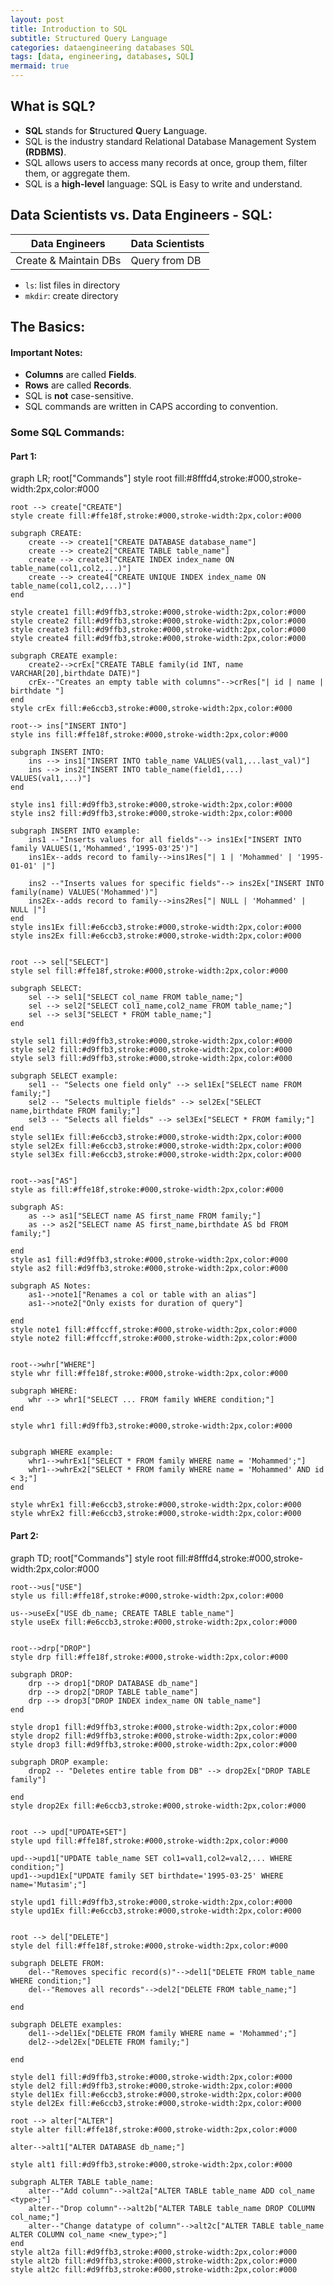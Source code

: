 ```yaml
---
layout: post
title: Introduction to SQL
subtitle: Structured Query Language
categories: dataengineering databases SQL
tags: [data, engineering, databases, SQL]
mermaid: true
---
```

## What is SQL?
- **SQL** stands for **S**tructured **Q**uery **L**anguage.
- SQL is the industry standard Relational Database Management System **(RDBMS)**.
- SQL allows users to access many records at once, group them, filter them, or aggregate them.
- SQL is a **high-level** language: SQL is Easy to write and understand.

## Data Scientists vs. Data Engineers - SQL:

| Data Engineers | Data Scientists |
|---|---|
| Create & Maintain DBs | Query from DB |

- `ls`: list files in directory
- `mkdir`: create directory
## The Basics:

#### Important Notes:
- **Columns** are called **Fields**.
- **Rows** are called **Records**.
- SQL is **not** case-sensitive.
- SQL commands are written in CAPS according to convention.

### Some SQL Commands:
#### Part 1:

<div class="mermaid">
graph LR;
    root["Commands"]
    style root fill:#8fffd4,stroke:#000,stroke-width:2px,color:#000

    
    root --> create["CREATE"]
    style create fill:#ffe18f,stroke:#000,stroke-width:2px,color:#000

    subgraph CREATE:
        create --> create1["CREATE DATABASE database_name"]
        create --> create2["CREATE TABLE table_name"]
        create --> create3["CREATE INDEX index_name ON table_name(col1,col2,...)"]
        create --> create4["CREATE UNIQUE INDEX index_name ON table_name(col1,col2,...)"]
    end
    
    style create1 fill:#d9ffb3,stroke:#000,stroke-width:2px,color:#000
    style create2 fill:#d9ffb3,stroke:#000,stroke-width:2px,color:#000
    style create3 fill:#d9ffb3,stroke:#000,stroke-width:2px,color:#000
    style create4 fill:#d9ffb3,stroke:#000,stroke-width:2px,color:#000

    subgraph CREATE example:
        create2-->crEx["CREATE TABLE family(id INT, name VARCHAR[20],birthdate DATE)"]
        crEx--"Creates an empty table with columns"-->crRes["| id | name | birthdate "]
    end
    style crEx fill:#e6ccb3,stroke:#000,stroke-width:2px,color:#000

    root--> ins["INSERT INTO"]
    style ins fill:#ffe18f,stroke:#000,stroke-width:2px,color:#000

    subgraph INSERT INTO:
        ins --> ins1["INSERT INTO table_name VALUES(val1,...last_val)"]
        ins --> ins2["INSERT INTO table_name(field1,...) VALUES(val1,...)"]
    end

    style ins1 fill:#d9ffb3,stroke:#000,stroke-width:2px,color:#000
    style ins2 fill:#d9ffb3,stroke:#000,stroke-width:2px,color:#000

    subgraph INSERT INTO example:
        ins1 --"Inserts values for all fields"--> ins1Ex["INSERT INTO family VALUES(1,'Mohammed','1995-03'25')"]
        ins1Ex--adds record to family-->ins1Res["| 1 | 'Mohammed' | '1995-01-01' |"]
        
        ins2 --"Inserts values for specific fields"--> ins2Ex["INSERT INTO family(name) VALUES('Mohammed')"]
        ins2Ex--adds record to family-->ins2Res["| NULL | 'Mohammed' | NULL |"]
    end
    style ins1Ex fill:#e6ccb3,stroke:#000,stroke-width:2px,color:#000
    style ins2Ex fill:#e6ccb3,stroke:#000,stroke-width:2px,color:#000


    root --> sel["SELECT"]
    style sel fill:#ffe18f,stroke:#000,stroke-width:2px,color:#000
    
    subgraph SELECT:
        sel --> sel1["SELECT col_name FROM table_name;"]
        sel --> sel2["SELECT col1_name,col2_name FROM table_name;"]
        sel --> sel3["SELECT * FROM table_name;"]
    end

    style sel1 fill:#d9ffb3,stroke:#000,stroke-width:2px,color:#000
    style sel2 fill:#d9ffb3,stroke:#000,stroke-width:2px,color:#000
    style sel3 fill:#d9ffb3,stroke:#000,stroke-width:2px,color:#000

    subgraph SELECT example:
        sel1 -- "Selects one field only" --> sel1Ex["SELECT name FROM family;"]
        sel2 -- "Selects multiple fields" --> sel2Ex["SELECT name,birthdate FROM family;"]
        sel3 -- "Selects all fields" --> sel3Ex["SELECT * FROM family;"]
    end
    style sel1Ex fill:#e6ccb3,stroke:#000,stroke-width:2px,color:#000
    style sel2Ex fill:#e6ccb3,stroke:#000,stroke-width:2px,color:#000
    style sel3Ex fill:#e6ccb3,stroke:#000,stroke-width:2px,color:#000


    root-->as["AS"]
    style as fill:#ffe18f,stroke:#000,stroke-width:2px,color:#000

    subgraph AS:
        as --> as1["SELECT name AS first_name FROM family;"]
        as --> as2["SELECT name AS first_name,birthdate AS bd FROM family;"]

    end
    style as1 fill:#d9ffb3,stroke:#000,stroke-width:2px,color:#000
    style as2 fill:#d9ffb3,stroke:#000,stroke-width:2px,color:#000
    
    subgraph AS Notes:
        as1-->note1["Renames a col or table with an alias"]
        as1-->note2["Only exists for duration of query"]
        
    end
    style note1 fill:#ffccff,stroke:#000,stroke-width:2px,color:#000
    style note2 fill:#ffccff,stroke:#000,stroke-width:2px,color:#000
    

    root-->whr["WHERE"]
    style whr fill:#ffe18f,stroke:#000,stroke-width:2px,color:#000

    subgraph WHERE:
        whr --> whr1["SELECT ... FROM family WHERE condition;"]
    end

    style whr1 fill:#d9ffb3,stroke:#000,stroke-width:2px,color:#000
    
    
    subgraph WHERE example:
        whr1-->whrEx1["SELECT * FROM family WHERE name = 'Mohammed';"]
        whr1-->whrEx2["SELECT * FROM family WHERE name = 'Mohammed' AND id < 3;"] 
    end

    style whrEx1 fill:#e6ccb3,stroke:#000,stroke-width:2px,color:#000
    style whrEx2 fill:#e6ccb3,stroke:#000,stroke-width:2px,color:#000
    
    

</div>


#### Part 2:
<div class="mermaid">
    graph TD;
    root["Commands"]
    style root fill:#8fffd4,stroke:#000,stroke-width:2px,color:#000
    
    root-->us["USE"]
    style us fill:#ffe18f,stroke:#000,stroke-width:2px,color:#000

    us-->useEx["USE db_name; CREATE TABLE table_name"]
    style useEx fill:#e6ccb3,stroke:#000,stroke-width:2px,color:#000


    root-->drp["DROP"]
    style drp fill:#ffe18f,stroke:#000,stroke-width:2px,color:#000
    
    subgraph DROP:
        drp --> drop1["DROP DATABASE db_name"]
        drp --> drop2["DROP TABLE table_name"]
        drp --> drop3["DROP INDEX index_name ON table_name"]
    end

    style drop1 fill:#d9ffb3,stroke:#000,stroke-width:2px,color:#000
    style drop2 fill:#d9ffb3,stroke:#000,stroke-width:2px,color:#000
    style drop3 fill:#d9ffb3,stroke:#000,stroke-width:2px,color:#000
    
    subgraph DROP example:
        drop2 -- "Deletes entire table from DB" --> drop2Ex["DROP TABLE family"]
    
    end
    style drop2Ex fill:#e6ccb3,stroke:#000,stroke-width:2px,color:#000
    

    root --> upd["UPDATE+SET"]
    style upd fill:#ffe18f,stroke:#000,stroke-width:2px,color:#000

    upd-->upd1["UPDATE table_name SET col1=val1,col2=val2,... WHERE condition;"]
    upd1-->upd1Ex["UPDATE family SET birthdate='1995-03-25' WHERE name='Mutasim';"]
    
    style upd1 fill:#d9ffb3,stroke:#000,stroke-width:2px,color:#000
    style upd1Ex fill:#e6ccb3,stroke:#000,stroke-width:2px,color:#000


    root --> del["DELETE"]
    style del fill:#ffe18f,stroke:#000,stroke-width:2px,color:#000

    subgraph DELETE FROM:
        del--"Removes specific record(s)"-->del1["DELETE FROM table_name WHERE condition;"]
        del--"Removes all records"-->del2["DELETE FROM table_name;"]
        
    end

    subgraph DELETE examples:
        del1-->del1Ex["DELETE FROM family WHERE name = 'Mohammed';"]
        del2-->del2Ex["DELETE FROM family;"]

    end

    style del1 fill:#d9ffb3,stroke:#000,stroke-width:2px,color:#000
    style del2 fill:#d9ffb3,stroke:#000,stroke-width:2px,color:#000
    style del1Ex fill:#e6ccb3,stroke:#000,stroke-width:2px,color:#000
    style del2Ex fill:#e6ccb3,stroke:#000,stroke-width:2px,color:#000

    root --> alter["ALTER"]
    style alter fill:#ffe18f,stroke:#000,stroke-width:2px,color:#000

    alter-->alt1["ALTER DATABASE db_name;"]
    
    style alt1 fill:#d9ffb3,stroke:#000,stroke-width:2px,color:#000
    
    subgraph ALTER TABLE table_name:
        alter--"Add column"-->alt2a["ALTER TABLE table_name ADD col_name <type>;"]
        alter--"Drop column"-->alt2b["ALTER TABLE table_name DROP COLUMN col_name;"]
        alter--"Change datatype of column"-->alt2c["ALTER TABLE table_name ALTER COLUMN col_name <new_type>;"]
    end
    style alt2a fill:#d9ffb3,stroke:#000,stroke-width:2px,color:#000
    style alt2b fill:#d9ffb3,stroke:#000,stroke-width:2px,color:#000
    style alt2c fill:#d9ffb3,stroke:#000,stroke-width:2px,color:#000

</div>

